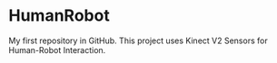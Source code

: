 HumanRobot
==========

My first repository in GitHub.
This project uses Kinect V2 Sensors for Human-Robot Interaction.
